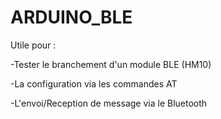 # ARDUINO_BLE

Utile pour :

-Tester le branchement d'un module BLE (HM10)

-La configuration via les commandes AT

-L'envoi/Reception de message via le Bluetooth
